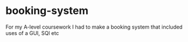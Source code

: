 # booking-system
For my A-level coursework I had to make a booking system that included uses of a GUI, SQl etc
